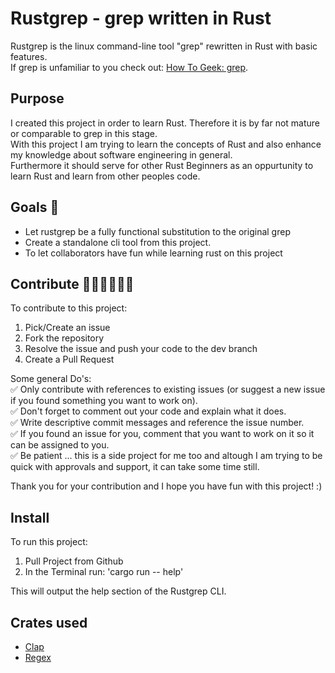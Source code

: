 # Rustgrep - grep written in Rust

Rustgrep is the linux command-line tool "grep" rewritten in Rust with basic features.  
If grep is unfamiliar to you check out: [How To Geek: grep](https://www.howtogeek.com/496056/how-to-use-the-grep-command-on-linux/).

## Purpose

I created this project in order to learn Rust. Therefore it is by far not mature or comparable to grep in this stage.  
With this project I am trying to learn the concepts of Rust and also enhance my knowledge about software engineering in general.  
Furthermore it should serve for other Rust Beginners as an oppurtunity to learn Rust and learn from other peoples code.

## Goals 🚀

- Let rustgrep be a fully functional substitution to the original grep
- Create a standalone cli tool from this project.
- To let collaborators have fun while learning rust on this project

## Contribute 👨🏼‍💻👩🏼‍💻

To contribute to this project: 
1. Pick/Create an issue
2. Fork the repository
3. Resolve the issue and push your code to the dev branch
4. Create a Pull Request

Some general Do's:  
✅ Only contribute with references to existing issues (or suggest a new issue if you found something you want to work on).   
✅ Don't forget to comment out your code and explain what it does.  
✅ Write descriptive commit messages and reference the issue number.  
✅ If you found an issue for you, comment that you want to work on it so it can be assigned to you.  
✅ Be patient ... this is a side project for me too and altough I am trying to be quick with approvals and support, it can take some time still.  

Thank you for your contribution and I hope you have fun with this project! :) 

## Install

To run this project: 
1. Pull Project from Github
2. In the Terminal run: 'cargo run -- help'

This will output the help section of the Rustgrep CLI. 

## Crates used
- [Clap](https://docs.rs/clap/latest/clap/)
- [Regex](https://docs.rs/regex/latest/regex/)
